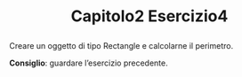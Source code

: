 # <p align="center"> Capitolo2 Esercizio4 </p>

Creare un oggetto di tipo Rectangle e calcolarne il perimetro. <br>

**Consiglio**: guardare l’esercizio precedente.
